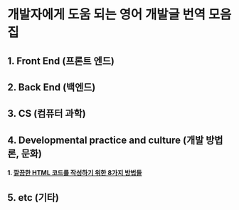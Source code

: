 # 개발자에게 도움 되는 영어 개발글 번역 모음집

## 1. Front End (프론트 엔드)

## 2. Back End (백엔드)

## 3. CS (컴퓨터 과학)

## 4. Developmental practice and culture (개발 방법론, 문화) 
#### 1. [깔끔한 HTML 코드를 작성하기 위한 8가지 방법들](./Developmental%20practice%20and%20culture/깔끔한%20HMTL%20코드를%20작성하기%20위한%208가지%20방법들.md)


## 5. etc (기타)

